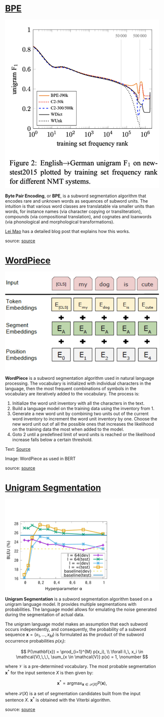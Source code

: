 # [BPE](https://paperswithcode.com/method/bpe)
![](./img/Screen_Shot_2020-05-30_at_12.39.23_PM.png)

**Byte Pair Encoding**, or **BPE**, is a subword segmentation algorithm that encodes rare and unknown words as sequences of subword units. The intuition is that various word classes are translatable via smaller units than words, for instance names (via character copying or transliteration), compounds (via compositional translation), and cognates and loanwords (via phonological and morphological transformations).

[Lei Mao](https://leimao.github.io/blog/Byte-Pair-Encoding/) has a detailed blog post that explains how this works.

source: [source](http://arxiv.org/abs/1508.07909v5)
# [WordPiece](https://paperswithcode.com/method/wordpiece)
![](./img/Screen_Shot_2020-05-30_at_12.57.20_PM.png)

**WordPiece** is a subword segmentation algorithm used in natural language processing.  The vocabulary is initialized with individual characters in the language, then the most frequent combinations of symbols in the vocabulary are iteratively added to the vocabulary. The process is:

1. Initialize the word unit inventory with all the characters in the text.
1. Build a language model on the training data using the inventory from 1.
1. Generate a new word unit by combining two units out of the current word inventory to increment the word unit inventory by one. Choose the new word unit out of all the possible ones that increases the likelihood on the training data the most when added to the model.
1. Goto 2 until a predefined limit of word units is reached or the likelihood increase falls below a certain threshold.

Text: [Source](https://stackoverflow.com/questions/55382596/how-is-wordpiece-tokenization-helpful-to-effectively-deal-with-rare-words-proble/55416944#55416944)

Image: WordPiece as used in BERT

source: [source](http://arxiv.org/abs/1609.08144v2)
# [Unigram Segmentation](https://paperswithcode.com/method/unigram-segmentation)
![](./img/new_hyperparameter.jpg)

**Unigram Segmentation** is a subword segmentation algorithm based on a unigram language model. It provides multiple segmentations with probabilities. The language model allows for emulating the noise generated during the segmentation of actual data.

The unigram language model makes an assumption that each subword occurs independently, and consequently, the probability of a subword sequence $\mathbf{x} = (x_1,\ldots,x_M)$ is
formulated as the product of the subword occurrence probabilities
$p(x_i)$:

$$
  P(\mathbf{x}) = \prod_{i=1}^{M} p(x_i), \\
  \forall i\,\, x_i \in \mathcal{V},\,\,\,
  \sum_{x \in \mathcal{V}} p(x) = 1, \nonumber
$$

where $\mathcal{V}$ is a pre-determined vocabulary.  The most probable
segmentation $\mathbf{x}^*$ for the input sentence $X$ is then given by:

$$
  \mathbf{x}^{*} = \text{argmax}_{\mathbf{x} \in \mathcal{S}(X)} P(\mathbf{x}),
$$

where $\mathcal{S}(X)$ is a set of segmentation candidates built from
the input sentence $X$.  $\mathbf{x}^*$ is obtained with the Viterbi
algorithm.

source: [source](http://arxiv.org/abs/1804.10959v1)
